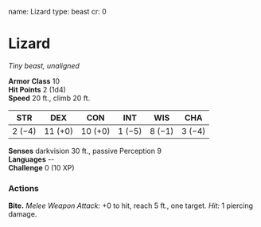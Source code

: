 name: Lizard type: beast cr: 0

# Lizard
_Tiny beast, unaligned_

**Armor Class** 10    
**Hit Points** 2 (1d4)    
**Speed** 20 ft., climb 20 ft.

| STR    | DEX     | CON     | INT    | WIS    | CHA    |
| ------ | ------- | ------- | ------ | ------ | ------ |
| 2 (−4) | 11 (+0) | 10 (+0) | 1 (−5) | 8 (−1) | 3 (−4) |

**Senses** darkvision 30 ft., passive Perception 9    
**Languages** --    
**Challenge** 0 (10 XP)

### Actions
**Bite.** _Melee Weapon Attack:_ +0 to hit, reach 5 ft., one target. _Hit:_ 1 piercing damage.